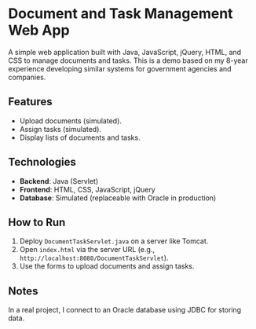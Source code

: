 # Document and Task Management Web App

A simple web application built with Java, JavaScript, jQuery, HTML, and CSS to manage documents and tasks. This is a demo based on my 8-year experience developing similar systems for government agencies and companies.

## Features
- Upload documents (simulated).
- Assign tasks (simulated).
- Display lists of documents and tasks.

## Technologies
- **Backend**: Java (Servlet)
- **Frontend**: HTML, CSS, JavaScript, jQuery
- **Database**: Simulated (replaceable with Oracle in production)

## How to Run
1. Deploy `DocumentTaskServlet.java` on a server like Tomcat.
2. Open `index.html` via the server URL (e.g., `http://localhost:8080/DocumentTaskServlet`).
3. Use the forms to upload documents and assign tasks.

## Notes
In a real project, I connect to an Oracle database using JDBC for storing data.